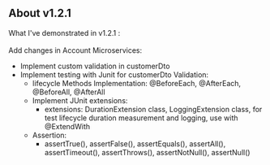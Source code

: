 ## About v1.2.1
What I've demonstrated in v1.2.1 :
<br/><br/>Add changes in Account Microservices:
- Implement custom validation in customerDto
- Implement testing with Junit for customerDto Validation:
    - lifecycle Methods Implementation: @BeforeEach, @AfterEach, @BeforeAll, @AfterAll
    - Implement JUnit extensions:
        - extensions: DurationExtension class, LoggingExtension class,  for test lifecycle duration measurement and logging, use with @ExtendWith
    - Assertion:
        - assertTrue(), assertFalse(), assertEquals(), assertAll(), assertTimeout(), assertThrows(), assertNotNull(), assertNull()<br/><br/>
